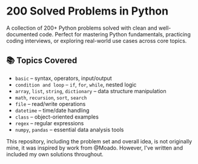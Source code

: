 # 200 Solved Problems in Python

A collection of 200+ Python problems solved with clean and well-documented code. Perfect for mastering Python fundamentals, practicing coding interviews, or exploring real-world use cases across core topics.

## 📚 Topics Covered

- `basic` – syntax, operators, input/output
- `condition and loop` – `if`, `for`, `while`, nested logic
- `array`, `list`, `string`, `dictionary` – data structure manipulation
- `math`, `recursion`, `sort`, `search`
- `file` – read/write operations
- `datetime` – time/date handling
- `class` – object-oriented examples
- `regex` – regular expressions
- `numpy`, `pandas` – essential data analysis tools

This repository, including the problem set and overall idea, is not originally mine, it was inspired by work from @Moado. However, I've written and included my own solutions throughout.
